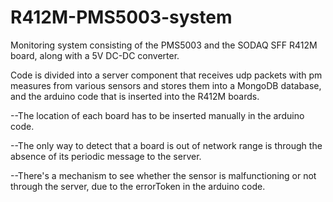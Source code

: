 # R412M-PMS5003-system
Monitoring system consisting of the PMS5003 and the SODAQ SFF R412M board, along with a 5V DC-DC converter.

Code is divided into a server component that receives udp packets with pm measures from various sensors and stores them into a MongoDB database, and the arduino code that is inserted into the R412M boards.

--The location of each board has to be inserted manually in the arduino code.

--The only way to detect that a board is out of network range is through the absence of its periodic message to the server.

--There's a mechanism to see whether the sensor is malfunctioning or not through the server, due to the errorToken in the arduino code.
